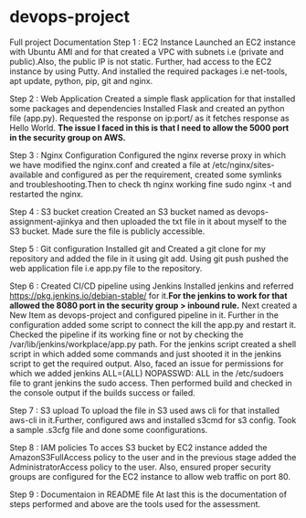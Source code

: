 # devops-project
Full project Documentation
Step 1 : EC2 Instance
Launched an EC2 instance with Ubuntu AMI and for that created a VPC with subnets i.e (private and public).Also, the public IP is not static.
Further, had access to the EC2 instance by using Putty.
And installed the required packages i.e net-tools, apt update, python, pip, git and nginx.

Step 2 : Web Application 
Created a simple flask application for that installed some packages and dependencies
Installed Flask and created an python file (app.py).
Requested the response on ip:port/ as it fetches response as Hello World.
**The issue I faced in this is that I need to allow the 5000 port in the security group on AWS.**

Step 3 : Nginx Configuration
Configured the nginx reverse proxy in which we have modified the nginx.conf and created a file at /etc/nginx/sites-available and configured as per the requirement, created some symlinks and troubleshooting.Then to check th nginx working fine sudo nginx -t and restarted the nginx.

Step 4 : S3 bucket creation
Created an S3 bucket named as devops-assignment-ajinkya and then uploaded the txt file in it about myself to the S3 bucket.
Made sure the file is publicly accessible.

Step 5 : Git configuration
Installed git and Created a git clone for my repository and added the file in it using git add.
Using git push pushed the web application file i.e app.py file to the repository.

Step 6 : Created CI/CD pipeline using Jenkins
Installed jenkins and referred https://pkg.jenkins.io/debian-stable/ for it.**For the jenkins to work for that allowed the 8080 port in the security group > inbound rule.**
Next created a New Item as devops-project and configured pipeline in it.
Further in the configuration added some script to connect the kill the app.py and restart it.
Checked the pipeline if its working fine or not by checking the /var/lib/jenkins/workplace/app.py path.
For the jenkins script created a shell script in which added some commands and just shooted it in the jenkins script to get the required output.
Also, faced an issue for permissions for which we added jenkins ALL=(ALL) NOPASSWD: ALL in the /etc/sudoers file to grant jenkins the sudo access.
Then performed build and checked in the console output if the builds success or failed.

Step 7 : S3 upload
To upload the file in S3 used aws cli for that installed aws-cli in it.Further, configured aws and installed s3cmd for s3 config.
Took a sample .s3cfg file and done some coonfigurations.

Step 8 : IAM policies
To acces S3 bucket by EC2 instance added the AmazonS3FullAccess policy to the user and in the previous stage added the AdministratorAccess policy to the user.
Also, ensured proper security groups are configured for the EC2 instance to allow web traffic on port 80.

Step 9 : Documentaion in README file
At last this is the documentation of steps performed and above are the tools used for the assessment.
